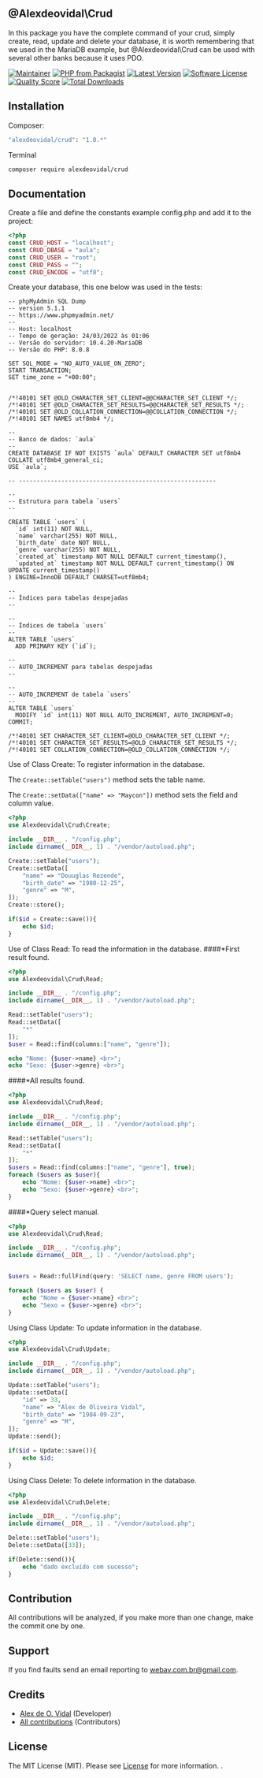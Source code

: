 ## @Alexdeovidal\Crud
In this package you have the complete command of your crud, simply create, read, update and delete your database, it is worth remembering that we used in the MariaDB example, but @Alexdeovidal\Crud can be used with several other banks because it uses PDO.

[![Maintainer](http://img.shields.io/badge/maintainer-@alexdeovidal-blue.svg?style=flat-square)](https://twitter.com/alexdeovidal)
[![PHP from Packagist](https://img.shields.io/packagist/php-v/alexdeovidal/crud.svg?style=flat-square)](https://packagist.org/packages/alexdeovidal/crud)
[![Latest Version](https://img.shields.io/github/release/alexdeovidal/crud.svg?style=flat-square)](https://github.com/alexdeovidal/crud/releases)
[![Software License](https://img.shields.io/badge/license-MIT-brightgreen.svg?style=flat-square)](LICENSE)
[![Quality Score](https://img.shields.io/scrutinizer/g/alexdeovidal/crud.svg?style=flat-square)](https://scrutinizer-ci.com/g/alexdeovidal/crud)
[![Total Downloads](https://img.shields.io/packagist/dt/alexdeovidal/crud.svg?style=flat-square)](https://packagist.org/packages/alexdeovidal/crud)

## Installation

Composer:

```bash
"alexdeovidal/crud": "1.0.*"
```

Terminal

```bash
composer require alexdeovidal/crud
```

## Documentation


Create a file and define the constants example config.php and add it to the project:
```php 
<?php
const CRUD_HOST = "localhost";
const CRUD_DBASE = "aula";
const CRUD_USER = "root";
const CRUD_PASS = "";
const CRUD_ENCODE = "utf8";
```

Create your database, this one below was used in the tests:

```mysql
-- phpMyAdmin SQL Dump
-- version 5.1.1
-- https://www.phpmyadmin.net/
--
-- Host: localhost
-- Tempo de geração: 24/03/2022 às 01:06
-- Versão do servidor: 10.4.20-MariaDB
-- Versão do PHP: 8.0.8

SET SQL_MODE = "NO_AUTO_VALUE_ON_ZERO";
START TRANSACTION;
SET time_zone = "+00:00";


/*!40101 SET @OLD_CHARACTER_SET_CLIENT=@@CHARACTER_SET_CLIENT */;
/*!40101 SET @OLD_CHARACTER_SET_RESULTS=@@CHARACTER_SET_RESULTS */;
/*!40101 SET @OLD_COLLATION_CONNECTION=@@COLLATION_CONNECTION */;
/*!40101 SET NAMES utf8mb4 */;

--
-- Banco de dados: `aula`
--
CREATE DATABASE IF NOT EXISTS `aula` DEFAULT CHARACTER SET utf8mb4 COLLATE utf8mb4_general_ci;
USE `aula`;

-- --------------------------------------------------------

--
-- Estrutura para tabela `users`
--

CREATE TABLE `users` (
  `id` int(11) NOT NULL,
  `name` varchar(255) NOT NULL,
  `birth_date` date NOT NULL,
  `genre` varchar(255) NOT NULL,
  `created_at` timestamp NOT NULL DEFAULT current_timestamp(),
  `updated_at` timestamp NOT NULL DEFAULT current_timestamp() ON UPDATE current_timestamp()
) ENGINE=InnoDB DEFAULT CHARSET=utf8mb4;

--
-- Índices para tabelas despejadas
--

--
-- Índices de tabela `users`
--
ALTER TABLE `users`
  ADD PRIMARY KEY (`id`);

--
-- AUTO_INCREMENT para tabelas despejadas
--

--
-- AUTO_INCREMENT de tabela `users`
--
ALTER TABLE `users`
  MODIFY `id` int(11) NOT NULL AUTO_INCREMENT, AUTO_INCREMENT=0;
COMMIT;

/*!40101 SET CHARACTER_SET_CLIENT=@OLD_CHARACTER_SET_CLIENT */;
/*!40101 SET CHARACTER_SET_RESULTS=@OLD_CHARACTER_SET_RESULTS */;
/*!40101 SET COLLATION_CONNECTION=@OLD_COLLATION_CONNECTION */;
```
Use of Class Create: To register information in the database.

The ```Create::setTable("users")``` method sets the table name.

The ```Create::setData(["name" => "Maycon"])``` method sets the field and column value.
```php
<?php
use Alexdeovidal\Crud\Create;

include __DIR__ . "/config.php";
include dirname(__DIR__, 1) . "/vendor/autoload.php";

Create::setTable("users");
Create::setData([
    "name" => "Douuglas Rezende",
    "birth_date" => "1980-12-25",
    "genre" => "M",
]);
Create::store();

if($id = Create::save()){
    echo $id;
}
```
Use of Class Read: To read the information in the database.
####*First result found.
```php
<?php
use Alexdeovidal\Crud\Read;

include __DIR__ . "/config.php";
include dirname(__DIR__, 1) . "/vendor/autoload.php";

Read::setTable("users");
Read::setData([
    "*"
]);
$user = Read::find(columns:["name", "genre"]);

echo "Nome: {$user->name} <br>";
echo "Sexo: {$user->genre} <br>";

```
####*All results found.
```php
<?php
use Alexdeovidal\Crud\Read;

include __DIR__ . "/config.php";
include dirname(__DIR__, 1) . "/vendor/autoload.php";

Read::setTable("users");
Read::setData([
    "*"
]);
$users = Read::find(columns:["name", "genre"], true);
foreach ($users as $user){
    echo "Nome: {$user->name} <br>";
    echo "Sexo: {$user->genre} <br>";
}

```

####*Query select manual.
```php
<?php
use Alexdeovidal\Crud\Read;

include __DIR__ . "/config.php";
include dirname(__DIR__, 1) . "/vendor/autoload.php";


$users = Read::fullFind(query: 'SELECT name, genre FROM users');

foreach ($users as $user) {
    echo "Nome = {$user->name} <br>";
    echo "Sexo = {$user->genre} <br>";
}
```
Using Class Update: To update information in the database.
```php
<?php
use Alexdeovidal\Crud\Update;

include __DIR__ . "/config.php";
include dirname(__DIR__, 1) . "/vendor/autoload.php";

Update::setTable("users");
Update::setData([
    "id" => 33,
    "name" => "Alex de Oliveira Vidal",
    "birth_date" => "1984-09-23",
    "genre" => "M",
]);
Update::send();

if($id = Update::save()){
    echo $id;
}
```
Using Class Delete: To delete information in the database.

```php
<?php
use Alexdeovidal\Crud\Delete;

include __DIR__ . "/config.php";
include dirname(__DIR__, 1) . "/vendor/autoload.php";

Delete::setTable("users");
Delete::setData([33]);

if(Delete::send()){
    echo "dado excluído com sucesso";
}
```

## Contribution

All contributions will be analyzed, if you make more than one change, make the commit one by one.

## Support


If you find faults send an email reporting to webav.com.br@gmail.com.

## Credits

- [Alex de O. Vidal](https://github.com/alexdeovidal) (Developer)
- [All contributions](https://github.com/alexdeovidal/crud/contributors) (Contributors)

## License

The MIT License (MIT). Please see [License](https://github.com/alexdeovidal/crud/LICENSE) for more information.
.